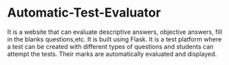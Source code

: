 # Automatic-Test-Evaluator

It is a website that can evaluate descriptive answers, objective answers, fill in the blanks questions,etc. It is built using Flask. It is a test platform where a test can be created with different types of questions and students can attempt the tests. Their marks are automatically evaluated and displayed. 
